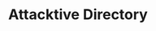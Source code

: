 ---
layout: default
title: Attacktive Directory
parent: Try Hack Me
nav_order: 10
published: false
---